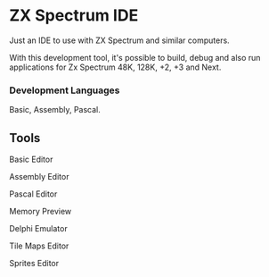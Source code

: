 # ZX Spectrum IDE

Just an IDE to use with ZX Spectrum and similar computers.

With this development tool, it's possible to build, debug and also run applications for Zx Spectrum 48K, 128K, +2, +3 and Next.

### Development Languages

Basic, Assembly, Pascal.

## Tools

Basic Editor

Assembly Editor

Pascal Editor

Memory Preview

Delphi Emulator

Tile Maps Editor

Sprites Editor


